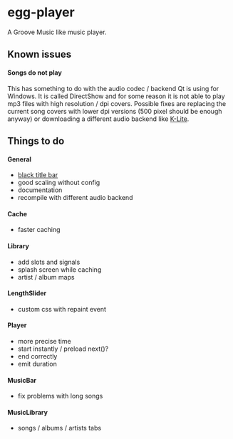 # egg-player
A Groove Music like music player.

## Known issues
#### Songs do not play
This has something to do with the audio codec / backend Qt is using for Windows. It is called DirectShow and for some reason it is not able to play mp3 files with high resolution / dpi covers. Possible fixes are replacing the current song covers with lower dpi versions (500 pixel should be enough anyway) or downloading a different audio backend like [K-Lite](https://www.codecguide.com/download_kl.htm).

## Things to do

#### General
- [black title bar](https://msdn.microsoft.com/en-us/library/windows/desktop/ms724940%28v=vs.85%29.aspx)
- good scaling without config
- documentation
- recompile with different audio backend

#### Cache
- faster caching

#### Library
- add slots and signals
- splash screen while caching
- artist / album maps

#### LengthSlider
- custom css with repaint event

#### Player
- more precise time
- start instantly / preload next()?
- end correctly
- emit duration

#### MusicBar
- fix problems with long songs

#### MusicLibrary
- songs / albums / artists tabs
